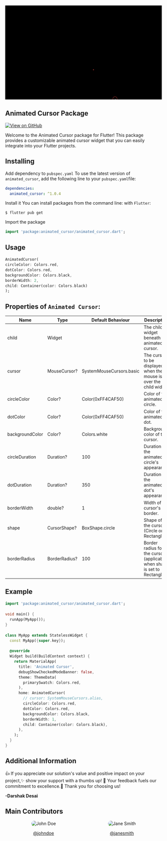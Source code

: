 ![Alt Text](https://github.com/DarshakDesai199/animated_cursor/blob/main/screenRecoding/Screen%20Recording%202024-02-06%20at%202.12.16%20PM.gif)

## Animated Cursor Package

[![View on GitHub](https://github.com/SimformSolutionsPvtLtd/flutter_showcaseview/workflows/Build/badge.svg?branch=master)](https://github.com/DarshakDesai199/animated_cursor)

Welcome to the Animated Cursor package for Flutter! This package provides a customizable animated cursor widget that you can easily integrate into your Flutter projects.

## Installing

Add dependency to ```pubspec.yaml```
To use the latest version of `animated_cursor`, add the following line to your `pubspec.yaml`file:

```yaml
dependencies:
  animated_cursor: ^1.0.4
```

Install it
You can install packages from the command line:
with ```Flutter```:

```shell    
$ flutter pub get
```

Import the package

```dart
import 'package:animated_cursor/animated_cursor.dart';
```

## Usage

```dart
AnimatedCursor(
circleColor: Colors.red,
dotColor: Colors.red,
backgroundColor: Colors.black,
borderWidth: 2,
child: Container(color: Colors.black)
);
```

## Properties of ```Animated Cursor```:

| Name            | Type          | Default Behaviour        | Description                                                               |
|-----------------|---------------|--------------------------|---------------------------------------------------------------------------|
| child           | Widget        |                          | The child widget beneath the animated cursor.                             |
| cursor          | MouseCursor?  | SystemMouseCursors.basic | The cursor to be displayed when the mouse is over the child widget        |
| circleColor     | Color?        | Color(0xFF4CAF50)        | Color of the animated circle.                                             |
| dotColor        | Color?        | Color(0xFF4CAF50)        | Color of the animated dot.                                                |
| backgroundColor | Color?        | Colors.white             | Background color of the cursor.                                           |
| circleDuration  | Duration?     | 100                      | Duration of the animated circle's appearance.                             |
| dotDuration     | Duration?     | 350                      | Duration of the animated dot's appearance.                                |
| borderWidth     | double?       | 1                        | Width of the cursor's border.                                             |
| shape           | CursorShape?  | BoxShape.circle          | Shape of the cursor (Circle or Rectangle).                                |
| borderRadius    | BorderRadius? | 100                      | Border radius for the cursor (applicable when shape is set to Rectangle). |

## Example

```dart
import 'package:animated_cursor/animated_cursor.dart';

void main() {
  runApp(MyApp());
}

class MyApp extends StatelessWidget {
  const MyApp({super.key});

  @override
  Widget build(BuildContext context) {
    return MaterialApp(
      title: 'Animated Cursor',
      debugShowCheckedModeBanner: false,
      theme: ThemeData(
        primarySwatch: Colors.red,
      ),
      home: AnimatedCursor(
        // cursor: SystemMouseCursors.alias,
        circleColor: Colors.red,
        dotColor: Colors.red,
        backgroundColor: Colors.black,
        borderWidth: 1,
        child: Container(color: Colors.black),
      ),
    );
  }
}
```
## Additional Information
👍 If you appreciate our solution's value and positive impact on your project,✨ show your support with a thumbs up! 🌟 Your feedback fuels our commitment to excellence.💫 Thank you for choosing us!

**-Darshak Desai**

## Main Contributors


<div style="display: flex; justify-content: space-around; align-items: center;">
  <div style="text-align: center;">
    <img src="[https://example.com/johndoe.jpg](https://blogger.googleusercontent.com/img/a/AVvXsEi4zbsikebIaYJUW5esbB4Co9gd2p91-EVENGDSutmgwaPqo-C9ES9R0oYSJqXg9iedKKUjJtH1ev98yX-M8-K0dmZD-qZj4y0Km_CV8-Knzhh8oidU2J067cRUBkANhs1zD9ntUhukTt4FcyVErltRdlQkvFYjrzAdhl-J3AQEnHTHqd7nw2ykkElVx8lS)" alt="John Doe" style="width: 100px; border-radius: 50px;">
    <p><a href="https://github.com/johndoe">@johndoe</a></p>
  </div>
  <div style="text-align: center;">
    <img src="[https://example.com/janesmith.jpg](https://blogger.googleusercontent.com/img/a/AVvXsEi4zbsikebIaYJUW5esbB4Co9gd2p91-EVENGDSutmgwaPqo-C9ES9R0oYSJqXg9iedKKUjJtH1ev98yX-M8-K0dmZD-qZj4y0Km_CV8-Knzhh8oidU2J067cRUBkANhs1zD9ntUhukTt4FcyVErltRdlQkvFYjrzAdhl-J3AQEnHTHqd7nw2ykkElVx8lS)https://blogger.googleusercontent.com/img/a/AVvXsEi4zbsikebIaYJUW5esbB4Co9gd2p91-EVENGDSutmgwaPqo-C9ES9R0oYSJqXg9iedKKUjJtH1ev98yX-M8-K0dmZD-qZj4y0Km_CV8-Knzhh8oidU2J067cRUBkANhs1zD9ntUhukTt4FcyVErltRdlQkvFYjrzAdhl-J3AQEnHTHqd7nw2ykkElVx8lS" alt="Jane Smith" style="width: 100px; border-radius: 50px;">
    <p><a href="https://github.com/janesmith">@janesmith</a></p>
  </div>
</div>
